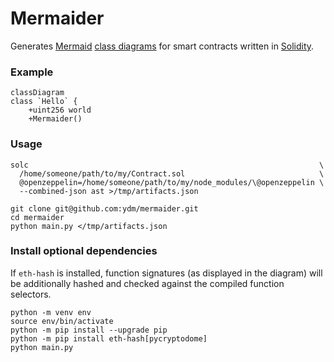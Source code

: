 # Mermaider

Generates [Mermaid](https://mermaid.js.org]) 
[class diagrams](https://mermaid.js.org/syntax/classDiagram.html)
for smart contracts written in [Solidity](https://soliditylang.org/).

### Example

```mermaid
classDiagram
class `Hello` {
    +uint256 world
    +Mermaider()
```

### Usage

```
solc                                                                 \
  /home/someone/path/to/my/Contract.sol                              \
  @openzeppelin=/home/someone/path/to/my/node_modules/\@openzeppelin \
  --combined-json ast >/tmp/artifacts.json

git clone git@github.com:ydm/mermaider.git
cd mermaider
python main.py </tmp/artifacts.json
```

### Install optional dependencies

If `eth-hash` is installed, function signatures (as displayed in the
diagram) will be additionally hashed and checked against the compiled
function selectors.

```
python -m venv env
source env/bin/activate
python -m pip install --upgrade pip
python -m pip install eth-hash[pycryptodome]
python main.py
```
